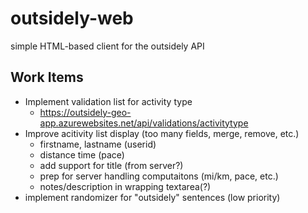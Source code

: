 # outsidely-web

simple HTML-based client for the outsidely API

## Work Items

 * Implement validation list for activity type
   * https://outsidely-geo-app.azurewebsites.net/api/validations/activitytype
 * Improve acitivity list display (too many fields, merge, remove, etc.)
   * firstname, lastname (userid)
   * distance time (pace)
   * add support for title (from server?)
   * prep for server handling computaitons (mi/km, pace, etc.)
   * notes/description in wrapping textarea(?)
 * implement randomizer for "outsidely" sentences (low priority)
